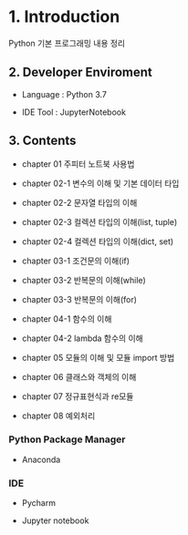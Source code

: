 # 1. Introduction

Python 기본 프로그래밍 내용 정리

## 2. Developer Enviroment

 - Language : Python 3.7
 
 - IDE Tool : JupyterNotebook

## 3. Contents

  - chapter 01   주피터 노트북 사용법
  
  - chapter 02-1 변수의 이해 및 기본 데이터 타입
  
  - chapter 02-2 문자열 타입의 이해
  
  - chapter 02-3 컬렉션 타입의 이해(list, tuple)
  
  - chapter 02-4 컬렉션 타입의 이해(dict, set)
  
  - chapter 03-1 조건문의 이해(if)
  
  - chapter 03-2 반복문의 이해(while)
  
  - chapter 03-3 반복문의 이해(for)
  
  - chapter 04-1 함수의 이해
  
  - chapter 04-2 lambda 함수의 이해
  
  - chapter 05   모듈의 이해 및 모듈 import 방법
  
  - chapter 06   클래스와 객체의 이해
  
  - chapter 07   정규표현식과 re모듈
  
  - chapter 08   예외처리
  

### Python Package Manager

 * Anaconda

### IDE

* Pycharm

* Jupyter notebook
